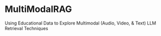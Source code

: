 # MultiModalRAG
Using Educational Data to Explore Multimodal (Audio, Video, &amp; Text) LLM Retrieval Techniques
